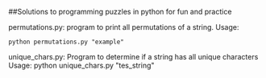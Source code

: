 ##Solutions to programming puzzles in python for fun and practice

permutations.py: program to print all permutations of a string. 
Usage:

	python permutations.py "example"

unique_chars.py: Program to determine if a string has all unique characters
Usage:
	python unique_chars.py "tes_string"




